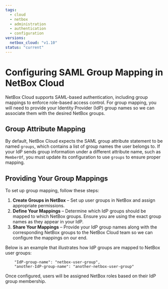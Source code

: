 ```yaml
---
tags:
  - cloud
  - netbox
  - administration
  - authentication
  - configuration
versions:
  netbox_cloud: "v1.10"
status: "current"
---
```


# Configuring SAML Group Mapping in NetBox Cloud  

NetBox Cloud supports SAML-based authentication, including group mappings to enforce role-based access control. For group mapping, you will need to provide your Identity Provider (IdP) group names so we can associate them with the desired NetBox groups.

## Group Attribute Mapping  

By default, NetBox Cloud expects the SAML group attribute statement to be named `groups`, which contains a list of group names the user belongs to. If your IdP sends group information under a different attribute name, such as `MemberOf`, you must update its configuration to use `groups` to ensure proper mapping.

## Providing Your Group Mappings  

To set up group mapping, follow these steps:  

1. **Create Groups in NetBox** – Set up user groups in NetBox and assign appropriate permissions.  
2. **Define Your Mappings** – Determine which IdP groups should be mapped to which NetBox groups. Ensure you are using the exact group names as they appear in your IdP.  
3. **Share Your Mappings** – Provide your IdP group names along with the corresponding NetBox groups to the NetBox Cloud team so we can configure the mappings on our end.  


Below is an example that illustrates how IdP groups are mapped to NetBox user groups:  

```
    "IdP-group-name": "netbox-user-group",
    "another-IdP-group-name": "another-netbox-user-group"
```

Once configured, users will be assigned NetBox roles based on their IdP group membership.